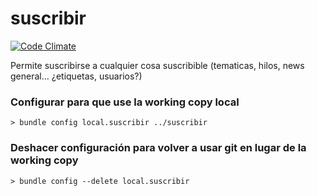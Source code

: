 suscribir
=========

[![Code Climate](https://codeclimate.com/github/Soluciones/suscribir.png)](https://codeclimate.com/github/Soluciones/suscribir)

Permite suscribirse a cualquier cosa suscribible (tematicas, hilos, news general... ¿etiquetas, usuarios?)

### Configurar para que use la working copy local

    > bundle config local.suscribir ../suscribir

### Deshacer configuración para volver a usar git en lugar de la working copy

    > bundle config --delete local.suscribir

